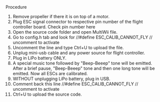Procedure 
1. Remove propeller if there it is on top of a motor. 
2. Plug ESC signal connector to respective pin number of the flight controller board. Check pin number here   
3. Open the source code folder and open MultiWii file. 
4. Go to config.h tab and look for //#define ESC_CALIB_CANNOT_FLY // uncomment to activate 
5. Uncomment the line and type Ctrl+U to upload the file. 
6. Unplug mini-usb cable and any power source for flight controller. 
7. Plug in LiPo battery ONLY.
8. A special music tone followed by "Beep-Beeep" tone will be emitted. After a brief pause, "Beep-Beeep" tone and then one long tone will be emitted. Now all ESCs are calibrated. 
9. WITHOUT unplugging LiPo battery, plug in USB. 
10. Comment back this line //#define ESC_CALIB_CANNOT_FLY // uncomment to activate
11. Ctrl+U to upload the source code. 